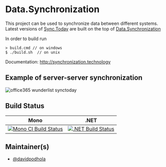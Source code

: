 # Data.Synchronization

This project can be used to synchronize data between different systems. Latest versions of [Sync.Today](https://sync.today) are built on the top of [Data.Synchronization](https://github.com/SyncToday/Data.Synchronization)

In order to build run 

    > build.cmd // on windows    
    $ ./build.sh  // on unix
    
Documentation: http://synchronization.technology

## Example of server-server synchronization
![office365 wunderlist synctoday](https://cloud.githubusercontent.com/assets/436605/13639172/c61dba7a-e60f-11e5-8b4b-5a4f28055b98.gif)

## Build Status

Mono | .NET
---- | ----
[![Mono CI Build Status](https://img.shields.io/travis/davidpodhola/Data.Synchronization/master.svg)](https://travis-ci.org/SyncToday/Data.Synchronization) | [![.NET Build Status](https://img.shields.io/appveyor/ci/davidpodhola/data-synchronization/master.svg)](https://ci.appveyor.com/project/davidpodhola/data-synchronization)

## Maintainer(s)

- [@davidpodhola](https://github.com/davidpodhola)
